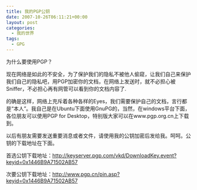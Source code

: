 ```yaml
---
title: 我的PGP公钥
date: 2007-10-26T06:11:21+00:00
layout: post
categories:
  - 我的世界
tags:
  - GPG
---
```

为什么要使用PGP？

现在网络是如此的不安全，为了保护我们的隐私不被他人偷窥，让我们自己来保护我们自己的隐私吧，用PGP加密你的文档，在网络上发送时，就不必担心被Sniffer，不必担心再有网管可以看到你的文档内容了.

的确是这样，网络上充斥着各种各样的Eyes，我们需要保护自己的文档，言行都是“本人”。我自己是在Ubuntu下面使用GnuPG的，当然，在windows平台下面，各位朋友可以使用PGP for Desktop，特别版大家可以在www.pgp.org.cn上下载到。
<!--more-->
以后有朋友需要发送重要消息或者文件，请使用我的公钥加密后发给我。呵呵。公钥的下载地址在下面。

首选公钥下载地址：<http://keyserver.pgp.com/vkd/DownloadKey.event?keyid=0x1446B9A71502AB57>

次要公钥下载地址：<http://www.pgp.cn/pin.asp?keyid=0x1446B9A71502AB57>